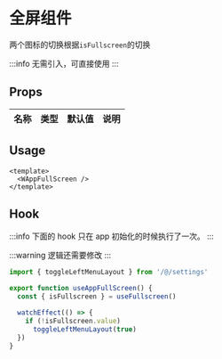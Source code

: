 # 全屏组件

两个图标的切换根据`isFullscreen`的切换

:::info
无需引入，可直接使用
:::

## Props

| 名称 | 类型 | 默认值 | 说明 |
| ---- | ---- | ------ | ---- |

## Usage

```vue
<template>
  <WAppFullScreen />
</template>
```

## Hook

:::info
下面的 hook 只在 app 初始化的时候执行了一次。
:::

:::warning
逻辑还需要修改
:::

```ts
import { toggleLeftMenuLayout } from '/@/settings'

export function useAppFullScreen() {
  const { isFullscreen } = useFullscreen()

  watchEffect(() => {
    if (!isFullscreen.value)
      toggleLeftMenuLayout(true)
  })
}
```
